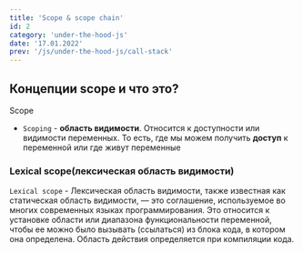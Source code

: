 ```yaml
---
title: 'Scope & scope chain'
id: 2
category: 'under-the-hood-js'
date: '17.01.2022'
prev: '/js/under-the-hood-js/call-stack'
---
```



## Концепции scope и что это?

Scope
* `Scoping` - <b>область видимости</b>. Относится к доступности или видимости переменных. То есть, где мы можем получить <b>доступ</b> к переменной или где живут переменные

### Lexical scope(лексическая область видимости)
`Lexical scope` - Лексическая область видимости, также известная как статическая область видимости, — это соглашение, используемое во многих современных языках программирования. Это относится к установке области или диапазона функциональности переменной, чтобы ее можно было вызывать (ссылаться) из блока кода, в котором она определена. Область действия определяется при компиляции кода.